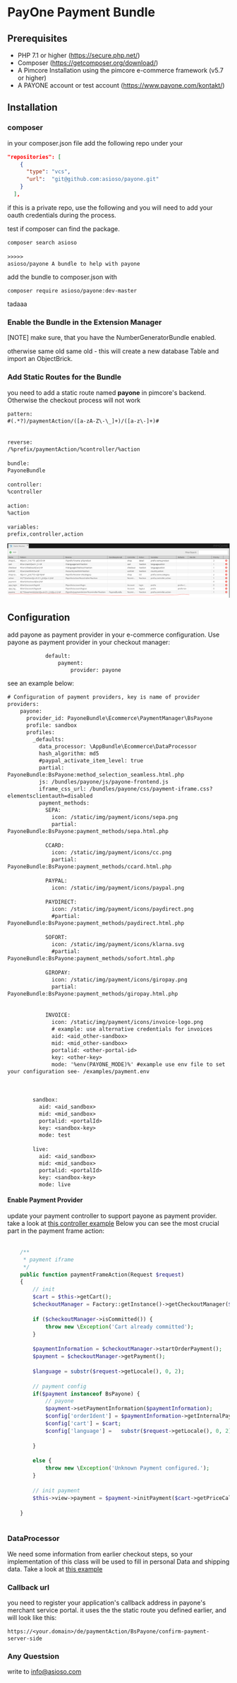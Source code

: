 # PayOne Payment Bundle


## Prerequisites
* PHP 7.1 or higher (https://secure.php.net/)
* Composer (https://getcomposer.org/download/)
* A Pimcore  Installation using the pimcore e-commerce framework (v5.7 or higher)
* A PAYONE account or test account (https://www.payone.com/kontakt/)



## Installation

### composer
in your composer.json file add the following repo under your

```json
"repositories": [
    {
      "type": "vcs",
      "url":  "git@github.com:asioso/payone.git"
    }
  ],
```

if this is a private repo, use the following and you will need to add your oauth credentials during the process.

test if composer can find the package.

```
composer search asioso

>>>>>
asioso/payone A bundle to help with payone  

```

add the bundle to composer.json with

```
composer require asioso/payone:dev-master

```

tadaaa

### Enable the Bundle in the Extension Manager

[NOTE] make sure, that you have the NumberGeneratorBundle enabled.

otherwise same old same old - this will create a new database Table and import an ObjectBrick.


### Add Static Routes for the Bundle

you need to add a static route named **payone** in pimcore's backend. Otherwise the checkout process will not work


```
pattern:
#(.*?)/paymentAction/([a-zA-Z\-\_]+)/([a-z\-]+)#


reverse:
/%prefix/paymentAction/%controller/%action

bundle:
PayoneBundle

controller:
%controller

action:
%action

variables:
prefix,controller,action

```


![static_routes_screenshot][route]         



## Configuration

add payone as payment provider in your e-commerce configuration. Use payone as payment provider in your checkout manager: 

```
            default:
                payment:
                    provider: payone
```

see an example below:

```
# Configuration of payment providers, key is name of provider
providers:
    payone:
      provider_id: PayoneBundle\Ecommerce\PaymentManager\BsPayone
      profile: sandbox
      profiles:
        _defaults:
          data_processor: \AppBundle\Ecommerce\DataProcessor
          hash_algorithm: md5
          #paypal_activate_item_level: true
          partial: PayoneBundle:BsPayone:method_selection_seamless.html.php
          js: /bundles/payone/js/payone-frontend.js
          iframe_css_url: /bundles/payone/css/payment-iframe.css?elementsclientauth=disabled
          payment_methods:
            SEPA:
              icon: /static/img/payment/icons/sepa.png
              partial: PayoneBundle:BsPayone:payment_methods/sepa.html.php

            CCARD:
              icon: /static/img/payment/icons/cc.png
              partial: PayoneBundle:BsPayone:payment_methods/ccard.html.php

            PAYPAL:
              icon: /static/img/payment/icons/paypal.png

            PAYDIRECT:
              icon: /static/img/payment/icons/paydirect.png
              #partial: PayoneBundle:BsPayone:payment_methods/paydirect.html.php

            SOFORT:
              icon: /static/img/payment/icons/klarna.svg
              #partial: PayoneBundle:BsPayone:payment_methods/sofort.html.php

            GIROPAY:
              icon: /static/img/payment/icons/giropay.png
              partial: PayoneBundle:BsPayone:payment_methods/giropay.html.php


            INVOICE:
              icon: /static/img/payment/icons/invoice-logo.png
              # example: use alternative credentials for invoices
              aid: <aid_other-sandbox>
              mid: <mid_other-sandbox>
              portalid: <other-portal-id>
              key: <other-key>
              mode: '%env(PAYONE_MODE)%' #example use env file to set your configuration see- /examples/payment.env



        sandbox:
          aid: <aid_sandbox>
          mid: <mid_sandbox>
          portalid: <portalId>
          key: <sandbox-key>
          mode: test

        live:
          aid: <aid_sandbox>
          mid: <mid_sandbox>
          portalid: <portalId>
          key: <sandbox-key>
          mode: live
```

#### Enable Payment Provider

update your payment controller to support payone as payment provider. take a look at  [this controller example](https://github.com/asioso/payone/blob/master/examples/Controller/PaymentController.php)
Below you can see the most crucial part in the payment frame action:


```php

    /**
     * payment iframe
     */
    public function paymentFrameAction(Request $request)
    {
        // init
        $cart = $this->getCart();
        $checkoutManager = Factory::getInstance()->getCheckoutManager($cart);

        if ($checkoutManager->isCommitted()) {
            throw new \Exception('Cart already committed');
        }

        $paymentInformation = $checkoutManager->startOrderPayment();
        $payment = $checkoutManager->getPayment();

        $language = substr($request->getLocale(), 0, 2);

        // payment config
        if($payment instanceof BsPayone) {
            // payone
            $payment->setPaymentInformation($paymentInformation);
            $config['orderIdent'] = $paymentInformation->getInternalPaymentId();
            $config['cart'] = $cart;
            $config['language'] =   substr($request->getLocale(), 0, 2);

        }

        else {
            throw new \Exception('Unknown Payment configured.');
        }

        // init payment
        $this->view->payment = $payment->initPayment($cart->getPriceCalculator()->getGrandTotal(), $config);        
        
    }
    

```



### DataProcessor

We need some information from earlier checkout steps, so your implementation of this class will be used to fill in personal Data and shipping data.
Take a look at [this example](https://github.com/asioso/payone/blob/master/examples/DataProcessor/DataProcessor.php)



### Callback url

you need to register your application's callback address in payone's merchant service portal.
it uses the the static route you defined earlier, and will look like this:

```
https://<your.domain>/de/paymentAction/BsPayone/confirm-payment-server-side

```


### Any Questsion

write to info@asioso.com


[route]: https://github.com/asioso/payone/raw/master/documentation/img/static_routes.png "Extension Manager"
